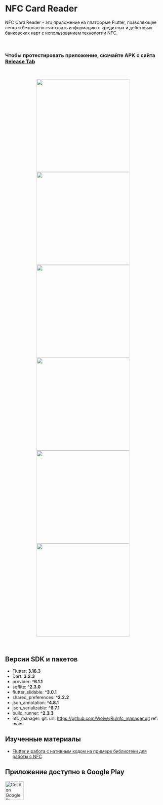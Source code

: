 # NFC Card Reader

NFC Card Reader - это приложение на платформе Flutter, позволяющее легко и безопасно считывать информацию с кредитных и дебетовых банковских карт с использованием технологии NFC.

<br/>

### Чтобы протестировать приложение, скачайте APK с сайта [Release Tab](https://github.com/WolverRu/nfc_card_reader/releases/download/1.0.0/app-release.apk)

  <br/>
<p align="center">
  <img src="screenshots/ic_launcher.jpeg" width="300" />
  <img src="screenshots/01.jpg" width="300" /> 
  <br/>
  <img src="screenshots/02.jpg" width="300" />	
  <img src="screenshots/03.jpg" width="300" />
  <br/>
  <img src="screenshots/04.jpg" width="300" />
  <img src="screenshots/05.jpg" width="300" />
</p>
  <br/>
  
## Версии SDK и пакетов

- Flutter: **3.16.3**
- Dart: **3.2.3**
- provider: **^6.1.1**
- sqflite: **^2.3.0**
- flutter_slidable: **^3.0.1**
- shared_preferences: **^2.2.2**
- json_annotation: **^4.8.1**
- json_serializable: **^6.7.1**
- build_runner: **^2.3.3**
- nfc_manager:
    git:
      url: https://github.com/WolverRu/nfc_manager.git
      ref: main

 ## Изученные материалы

 - [Flutter и работа с нативным кодом на примере библиотеки для работы с NFC](https://habr.com/ru/articles/770842/)
  

## Приложение доступно в Google Play

<a href="https://play.google.com/store/apps/details?id=com.github.devnied.emvnfccard.pro&utm_source=global_co&utm_medium=prtnr&utm_content=Mar2515&utm_campaign=PartBadge&pcampaignid=MKT-AC-global-none-all-co-pr-py-PartBadges-Oct1515-1"><img height="60px" alt="Get it on Google Play" src="https://play.google.com/intl/en_us/badges/images/apps/en-play-badge.png" /></a>

